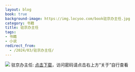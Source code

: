 ```yaml
---
layout: blog
book: true
background-image: https://img.locyoo.com/book驻京办主任.jpg
category: 书籍
title: 驻京办主任
tags:
- 书籍
- 小说
redirect_from:
  - /2024/03/驻京办主任/
---
```

![](https://img.locyoo.com/book驻京办主任.jpg)
驻京办主任: <a name = "ref1" href="https://url18.ctfile.com/d/50983618-60586468-8b6dad?p=3619">点击下载</a>，访问密码请点击右上方“关于”自行查看